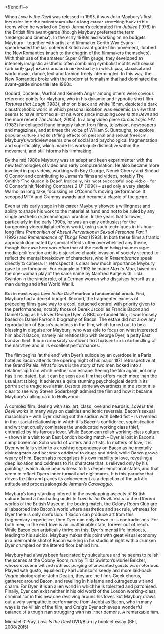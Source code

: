 

<![endif]-->

When _Love Is the Devil_ was released in 1998, it was John Maybury’s first incursion into the mainstream after a long career stretching back to his teens when he worked on Derek Jarman’s celebrated film _Jubilee_ (1978) in the British film avant-garde (though Maybury preferred the term ‘underground cinema’). In the early 1980s and working on no budgets Maybury – together with artist and filmmaker Cerith Wyn Evans – spearheaded the last coherent British avant-garde film movement, dubbed the New Romantics (much to the chagrin of the filmmakers themselves). With their use of the amateur Super 8 film gauge, they developed an intensely imagistic aesthetic often combining symbolist motifs with sexual (primarily gay) excess and an inter-textuality in which pop, classical and world music, dance, text and fashion freely intermingled. In this way, the New Romantics broke with the modernist formalism that had dominated the avant-garde since the late 1960s.

Godard, Cocteau, Warhol and Kenneth Anger among others were obvious reference points for Maybury, who in his dynamic and hypnotic short film _Tortures that Laugh_ (1983), shot on black and white 16mm, depicted a dark claustrophobic world in which personal isolation was endemic (a view that seems to have informed all of his work since including _Love Is the Devil_ and the more recent _The Jacket_, 2005). In a long video piece _Circus Logic I-IV_ (1983) he collaged found imagery taken from films, television, newspapers and magazines, and at times the voice of William S. Burroughs, to explore popular culture and its stifling effects on personal and sexual freedom. Maybury’s worldview seems one of social and psychological fragmentation and superficiality, which made his work quite distinctive within the movement, and still informs his filmmaking.

By the mid 1980s Maybury was an adept and keen experimenter with the new technologies of video and early computerisation. He also became more involved in pop videos, working with Boy George, Neneh Cherry and Sinéad O’Connor and contributing to Jarman’s films and videos, notably The Smith’s ‘The Queen Is Dead’. Ironically, his most successful pop video – for O’Connor’s hit ‘Nothing Compares 2 U’ (1990) – used only a very simple Warholian long take, focussing on O’Connor’s moving performance. It scooped MTV and Grammy awards and became a classic of the genre.

Even at this early stage in his career Maybury showed a willingness and ability to shape his work to the material at hand and not to be ruled by any single aesthetic or technological practice. In the years that followed, particularly in the early 1990s, he was an early enthusiast for the burgeoning video/digital-effects world, using such techniques in his hour-long films _Premonition of Absurd Perversion in Sexual Personae Part 1_ (1992) and _Remembrance of Things Fast_ (1993). In both these films a frantic approach dominated by special effects often overwhelmed any theme, though the case here was often that of the medium being the message: media proliferation and its disjunctive chaotic invasion of society seemed to reflect the mental breakdown of characters, who in _Remembrance_ speak directly to camera. In retrospect it is clear how much importance Maybury gave to performance. For example in 1992 he made _Man to Man_, based on the one-woman play of the same name by Manfred Karge with Tilda Swinton in the single role, of a German woman who disguises herself as a man during and after World War II.

But in most ways _Love Is the Devil_ marked a fundamental break. First, Maybury had a decent budget. Second, the fragmented excess of preceding films gave way to a cool, detached control with priority given to the performances, notably those of Derek Jacobi as Francis Bacon and Daniel Craig as his lover George Dyer. A BBC co-funded film, it was loosely based on Daniel Farson’s biography of Bacon. The estate did not allow any reproduction of Bacon’s paintings in the film, which turned out to be a blessing in disguise for Maybury, who was able to focus on what interested him about Bacon, namely his relationship with George Dyer, a petty East London thief. It is a remarkably confident first feature film in its handling of the narrative and in its excellent performances.

The film begins ‘at the end’ with Dyer’s suicide by an overdose in a Paris hotel as Bacon attends the opening night of his major 1971 retrospective at the Grand Palais. What follows is the story of two men locked into a relationship from which neither can escape. Seeing the film again, not only has it not dated, but it can be seen as a film that offers much more than the usual artist biog. It achieves a quite stunning psychological depth in its portrait of a tragic love affair. Despite some awkwardness in the script it is clear to see why Steven Soderbergh admired the film and how it became Maybury’s calling card to Hollywood.

A complex film, dealing with sex, art, class, love and neurosis, _Love Is the Devil_ works in many ways on dualities and ironic reversals. Bacon’s sexual masochism – with Dyer dishing out the sadism with belted fist – is reversed in their social relationship in which it is Bacon’s confidence, sophistication and wit that cruelly dominates the uneducated working class thief, enthralled by his famous lover. While Bacon can relish working-class culture – shown in a visit to an East London boxing match – Dyer is lost in Bacon’s camp bohemian Soho world of writers and artists. In matters of love, it is Dyer who falls victim to a crushing dependency on Bacon as he mentally disintegrates and becomes addicted to drugs and drink, while Bacon grows weary of him. Bacon also recognises his own inability to love, revealing a deep isolation and coldness to his character that is relieved only by his paintings, which alone bear witness to his deeper emotional states, and that seem to reflect Dyer’s inner turmoil and nightmares. It is this paradox that drives the film and places its achievement as a depiction of the artistic attitude and process alongside Jarman’s _Caravaggio_.

Maybury’s long-standing interest in the overlapping aspects of British culture found a fascinating outlet in _Love Is the Devil_. Visits to the different worlds of the British Museum, the boxing match, the Colony Room Club are all absorbed into Bacon’s world where aesthetics and sex rule, whereas for Dyer there is only confusion. If Bacon can produce art from this fragmentary experience, then Dyer can only drown in its contradictions. For both men, in the end, love is an unattainable state, forever out of reach. While Bacon can artistically thrive on this, Dyer’s mental life implodes, leading to his suicide. Maybury makes this point with great visual economy in a memorable shot of Bacon working in his studio at night with a drunken Dyer crumpled on the littered floor behind him.

Maybury had always been fascinated by subcultures and he seems to relish the scenes at the Colony Room, run by Tilda Swinton’s Muriel Belcher, whose obscene wit and ruthless purging of unwanted guests was notorious. Played with gusto, equalled by Karl Johnson’s seedy and more laid-back _Vogue_ photographer John Deakin, they are the film’s Greek chorus, gathered around Bacon, and revelling in his fame and outrageous wit and charm. For Dyer, it is an alien world in which he is tolerated and patronised. Finally, Dyer can exist neither in his old world of the London working-class criminal nor in this new one revolving around his lover. But Maybury draws out a very sympathetic performance from Jacobi as Bacon, who in many ways is the villain of the film, and Craig’s Dyer achieves a wonderful balance of a tough man struggling with his inner demons. A remarkable film.

Michael O’Pray, _Love Is the Devil_ DVD/Blu-ray booklet essay (BFI, 2008/2015)
<!--stackedit_data:
eyJoaXN0b3J5IjpbLTg0NzQxMzQ1M119
-->